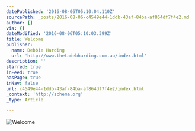 ```yaml
---
datePublished: '2016-08-06T05:10:04.110Z'
sourcePath: _posts/2016-08-06-c4549e44-1ddb-43af-84ba-af864df7f4e2.md
author: []
via: {}
dateModified: '2016-08-06T05:10:03.399Z'
title: Welcome
publisher:
  name: Debbie Harding
  url: 'http://www.thetadebharding.com.au/index.html'
description: ''
starred: true
inFeed: true
hasPage: true
inNav: false
url: c4549e44-1ddb-43af-84ba-af864df7f4e2/index.html
_context: 'http://schema.org'
_type: Article

---
```

![Welcome](https://the-grid-user-content.s3-us-west-2.amazonaws.com/eaf567be-85e2-4ffd-b009-324323c05d11.jpg)